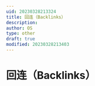 ```yaml
---
uid: 20230328213324
title: 回连（Backlinks）
description: 
author: OS
type: other
draft: true
modified: 20230328213403
---
```

# 回连（Backlinks）